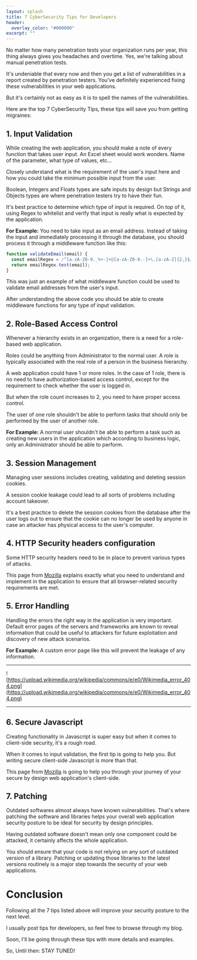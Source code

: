 ```yaml
---
layout: splash
title: 7 CyberSecurity Tips for Developers
header:
  overlay_color: "#000000"
excerpt: ""
---
```



No matter how many penetration tests your organization runs per year, this thing always gives you headaches and overtime. Yes, we're talking about manual penetration tests.

It's undeniable that every now and then you get a list of vulnerabilities in a report created by penetration testers. You've definitely experienced fixing these vulnerabilities in your web applications.

But it's certainly not as easy as it is to spell the names of the vulnerabilities.

Here are the top 7 CyberSecurity Tips, these tips will save you from getting migraines:

## 1. Input Validation

While creating the web application, you should make a note of every function that takes user input. An Excel sheet would work wonders. Name of the parameter, what type of values, etc...

Closely understand what is the requirement of the user's input here and how you could take the minimum possible input from the user.

Boolean, Integers and Floats types are safe inputs by design but Strings and Objects types are where penetration testers try to have their fun.

It's best practice to determine which type of input is required. On top of it, using Regex to whitelist and verify that input is really what is expected by the application.

**For Example:** You need to take input as an email address. Instead of taking the input and immediately processing it through the database, you should process it through a middleware function like this:
```js
function validateEmail(email) {
  const emailRegex = /^[a-zA-Z0-9._%+-]+@[a-zA-Z0-9.-]+\.[a-zA-Z]{2,}$/;
  return emailRegex.test(email);
}
```

This was just an example of what middleware function could be used to validate email addresses from the user's input.

After understanding the above code you should be able to create middleware functions for any type of input validation.

## 2. Role-Based Access Control

Whenever a hierarchy exists in an organization, there is a need for a role-based web application.

Roles could be anything from Administrator to the normal user. A role is typically associated with the real role of a person in the business hierarchy.

A web application could have 1 or more roles. In the case of 1 role, there is no need to have authorization-based access control, except for the requirement to check whether the user is logged in.

But when the role count increases to 2, you need to have proper access control.

The user of one role shouldn't be able to perform tasks that should only be performed by the user of another role.

**For Example:** A normal user shouldn't be able to perform a task such as creating new users in the application which according to business logic, only an Administrator should be able to perform.



## 3. Session Management

Managing user sessions includes creating, validating and deleting session cookies.

A session cookie leakage could lead to all sorts of problems including account takeover.

It's a best practice to delete the session cookies from the database after the user logs out to ensure that the cookie can no longer be used by anyone in case an attacker has physical access to the user's computer.


## 4. HTTP Security headers configuration

Some HTTP security headers need to be in place to prevent various types of attacks.

This page from [Mozilla](https://infosec.mozilla.org/guidelines/web_security) explains exactly what you need to understand and implement in the application to ensure that all browser-related security requirements are met.


## 5. Error Handling
Handling the errors the right way in the application is very important. Default error pages of the servers and frameworks are known to reveal information that could be useful to attackers for future exploitation and discovery of new attack scenarios.


**For Example:** A custom error page like this will prevent the leakage of any information.

***

![https://upload.wikimedia.org/wikipedia/commons/e/e0/Wikimedia_error_404.png](https://upload.wikimedia.org/wikipedia/commons/e/e0/Wikimedia_error_404.png)

***

## 6. Secure Javascript
Creating functionality in Javascript is super easy but when it comes to client-side security, it's a rough road.

When it comes to input validation, the first tip is going to help you. But writing secure client-side Javascript is more than that.

This page from [Mozilla](https://developer.mozilla.org/en-US/docs/Web/Security) is going to help you through your journey of your secure by design web application's client-side.


## 7. Patching
Outdated softwares almost always have known vulnerabilities. That's where patching the software and libraries helps your overall web application security posture to be ideal for security by design principles.

Having outdated software doesn't mean only one component could be attacked, it certainly affects the whole application.

You should ensure that your code is not relying on any sort of outdated version of a library. Patching or updating those libraries to the latest versions routinely is a major step towards the security of your web applications.


# Conclusion
Following all the 7 tips listed above will improve your security posture to the next level.

I usually post tips for developers, so feel free to browse through my blog.

Soon, I'll be going through these tips with more details and examples.

So, Until then: STAY TUNED!